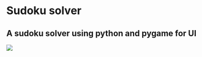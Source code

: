 # Sudoku solver
## A sudoku solver using python and pygame for UI

![](https://media.giphy.com/media/8FM8CXv4mWUfXSZlAY/giphy.gif)
